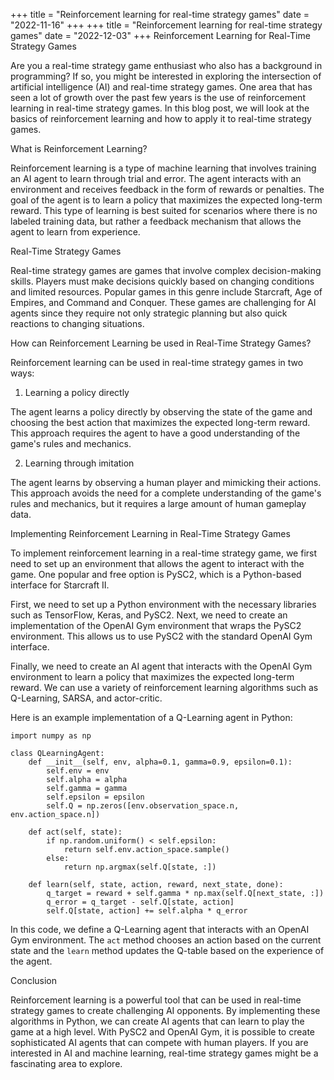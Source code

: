 +++
title = "Reinforcement learning for real-time strategy games"
date = "2022-11-16"
+++
+++
title = "Reinforcement learning for real-time strategy games"
date = "2022-12-03"
+++
Reinforcement Learning for Real-Time Strategy Games

Are you a real-time strategy game enthusiast who also has a background in programming? If so, you might be interested in exploring the intersection of artificial intelligence (AI) and real-time strategy games. One area that has seen a lot of growth over the past few years is the use of reinforcement learning in real-time strategy games. In this blog post, we will look at the basics of reinforcement learning and how to apply it to real-time strategy games.

What is Reinforcement Learning?

Reinforcement learning is a type of machine learning that involves training an AI agent to learn through trial and error. The agent interacts with an environment and receives feedback in the form of rewards or penalties. The goal of the agent is to learn a policy that maximizes the expected long-term reward. This type of learning is best suited for scenarios where there is no labeled training data, but rather a feedback mechanism that allows the agent to learn from experience.

Real-Time Strategy Games 

Real-time strategy games are games that involve complex decision-making skills. Players must make decisions quickly based on changing conditions and limited resources. Popular games in this genre include Starcraft, Age of Empires, and Command and Conquer. These games are challenging for AI agents since they require not only strategic planning but also quick reactions to changing situations.

How can Reinforcement Learning be used in Real-Time Strategy Games?

Reinforcement learning can be used in real-time strategy games in two ways:

1. Learning a policy directly 

The agent learns a policy directly by observing the state of the game and choosing the best action that maximizes the expected long-term reward. This approach requires the agent to have a good understanding of the game's rules and mechanics.

2. Learning through imitation 

The agent learns by observing a human player and mimicking their actions. This approach avoids the need for a complete understanding of the game's rules and mechanics, but it requires a large amount of human gameplay data.

Implementing Reinforcement Learning in Real-Time Strategy Games

To implement reinforcement learning in a real-time strategy game, we first need to set up an environment that allows the agent to interact with the game. One popular and free option is PySC2, which is a Python-based interface for Starcraft II. 

First, we need to set up a Python environment with the necessary libraries such as TensorFlow, Keras, and PySC2. Next, we need to create an implementation of the OpenAI Gym environment that wraps the PySC2 environment. This allows us to use PySC2 with the standard OpenAI Gym interface.

Finally, we need to create an AI agent that interacts with the OpenAI Gym environment to learn a policy that maximizes the expected long-term reward. We can use a variety of reinforcement learning algorithms such as Q-Learning, SARSA, and actor-critic. 

Here is an example implementation of a Q-Learning agent in Python:

```
import numpy as np

class QLearningAgent:
    def __init__(self, env, alpha=0.1, gamma=0.9, epsilon=0.1):
        self.env = env
        self.alpha = alpha
        self.gamma = gamma
        self.epsilon = epsilon
        self.Q = np.zeros([env.observation_space.n, env.action_space.n])

    def act(self, state):
        if np.random.uniform() < self.epsilon:
            return self.env.action_space.sample()
        else:
            return np.argmax(self.Q[state, :])

    def learn(self, state, action, reward, next_state, done):
        q_target = reward + self.gamma * np.max(self.Q[next_state, :])
        q_error = q_target - self.Q[state, action]
        self.Q[state, action] += self.alpha * q_error
```

In this code, we define a Q-Learning agent that interacts with an OpenAI Gym environment. The `act` method chooses an action based on the current state and the `learn` method updates the Q-table based on the experience of the agent.

Conclusion 

Reinforcement learning is a powerful tool that can be used in real-time strategy games to create challenging AI opponents. By implementing these algorithms in Python, we can create AI agents that can learn to play the game at a high level. With PySC2 and OpenAI Gym, it is possible to create sophisticated AI agents that can compete with human players. If you are interested in AI and machine learning, real-time strategy games might be a fascinating area to explore.